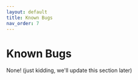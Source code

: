 ```yaml
---
layout: default
title: Known Bugs 
nav_order: 7 
---
```


# Known Bugs 

None! (just kidding, we'll update this section later) 
